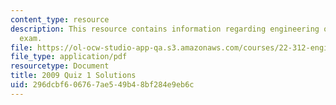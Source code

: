 ```yaml
---
content_type: resource
description: This resource contains information regarding engineering of nuclear reactors
  exam.
file: https://ol-ocw-studio-app-qa.s3.amazonaws.com/courses/22-312-engineering-of-nuclear-reactors-fall-2015/296dcbf606767ae549b48bf284e9eb6c_MIT22_312F15_quiz1_2009Sol.pdf
file_type: application/pdf
resourcetype: Document
title: 2009 Quiz 1 Solutions
uid: 296dcbf6-0676-7ae5-49b4-8bf284e9eb6c
---
```

